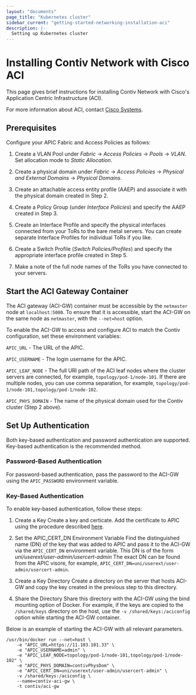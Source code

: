 ```yaml
---
layout: "documents"
page_title: "Kubernetes cluster"
sidebar_current: "getting-started-networking-installation-aci"
description: |-
  Setting up Kubernetes cluster
---
```


# Installing Contiv Network with Cisco ACI
This page gives brief instructions for installing Contiv Network with Cisco's Application Centric Infrastructure (ACI).

For more information about ACI, contact [Cisco Systems](http://www.cisco.com/c/en/us/solutions/data-center-virtualization/application-centric-infrastructure/index.html).

## Prerequisites

Configure your APIC Fabric and Access Policies as follows:


1. Create a VLAN Pool under *Fabric* -> *Access Policies* -> *Pools* -> *VLAN*. Set allocation mode to
   *Static Allocation*.

2. Create a physical domain under *Fabric* -> *Access Policies* -> *Physical and External Domains* -> *Physical Domains*.

3. Create an attachable access entity profile (AAEP) and associate it with the physical domain created in Step 2.

4. Create a Policy Group (under *Interface Policies*) and specify the AAEP created in Step 3.

5. Create an Interface Profile and specify the physical interfaces connected from your ToRs to the bare metal servers. 
You can create separate Interface Profiles for individual ToRs if you like.

6. Create a Switch Profile (*Switch Policies/Profiles*) and specify the appropriate interface profile created in Step 5.

7. Make a note of the full node names of the ToRs you have connected to your servers.

## Start the ACI Gateway Container

The ACI gateway (ACI-GW) container must be accessible by the `netmaster` node at `localhost:5000`. 
To ensure that it is accessible, start the ACI-GW on the same node as `netmaster`, with the `--net=host` option.

To enable the ACI-GW to access and configure ACI to match the Contiv configuration, set these environment 
variables: 

`APIC_URL` - The URL of the APIC.

`APIC_USERNAME` - The login username for the APIC.

`APIC_LEAF_NODE` - The full URI path of the ACI leaf nodes where the cluster servers are connected,
for example, `topology/pod-1/node-101`. If there are multiple nodes, you can use comma separation,
for example, `topology/pod-1/node-101,topology/pod-1/node-102`.

`APIC_PHYS_DOMAIN` - The name of the physical domain used for the Contiv cluster (Step 2 above).

## Set Up Authentication
Both key-based authentication and password authentication are supported. Key-based authentication is the recommended method.

### Password-Based Authentication

For password-based authentication, pass the password to the ACI-GW using the `APIC_PASSWORD` environment variable.

### Key-Based Authentication
To enable key-based authentication, follow these steps:

1. Create a Key 
Create a key and certicate. Add the certificate to APIC using the procedure described 
[here](http://www.cisco.com/c/en/us/td/docs/switches/datacenter/aci/apic/sw/kb/b_KB_Signature_Based_Transactions.pdf).

2. Set the APIC_CERT_DN Environment Variable
Find the distinguished name (DN) of the key that was added to APIC and pass it to the ACI-GW via the `APIC_CERT_DN` environment variable. 
This DN is of the form *uni/userext/user-admin/usercert-admin* The exact DN can be found from the APIC visore, 
for example, `APIC_CERT_DN=uni/userext/user-admin/usercert-admin`.

3. Create a Key Directory
Create a directory on the server that hosts ACI-GW and copy the key created in the previous step to this directory.

4. Share the Directory 
Share this directory with the ACI-GW using the bind mounting option of Docker.
For example, if the keys are copied to the `/shared/keys` directory on the host, 
use the `-v /shared/keys:/aciconfig` option while starting the ACI-GW container.

Below is an example of starting the ACI-GW with all relevant parameters.

```
/usr/bin/docker run --net=host \
    -e "APIC_URL=https://11.103.101.33" \
    -e "APIC_USERNAME=admin" \
    -e "APIC_LEAF_NODE=topology/pod-1/node-101,topology/pod-1/node-102" \
    -e "APIC_PHYS_DOMAIN=contivPhysDom" \
    -e "APIC_CERT_DN=uni/userext/user-admin/usercert-admin" \
    -v /shared/keys:/aciconfig \
    --name=contiv-aci-gw \
    -t contiv/aci-gw
```
